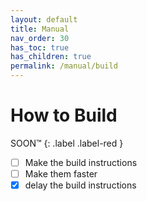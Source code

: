 ```yaml
---
layout: default
title: Manual
nav_order: 30
has_toc: true
has_children: true
permalink: /manual/build
---
```


# How to Build

SOON™
{: .label .label-red }

- [ ] Make the build instructions
- [ ] Make them faster
- [x] delay the build instructions
